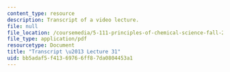 ```yaml
---
content_type: resource
description: Transcript of a video lecture.
file: null
file_location: /coursemedia/5-111-principles-of-chemical-science-fall-2008/bb5adaf5f41369766ff87da0804453a1_5-111F08-L31.pdf
file_type: application/pdf
resourcetype: Document
title: "Transcript \u2013 Lecture 31"
uid: bb5adaf5-f413-6976-6ff8-7da0804453a1
---
```

